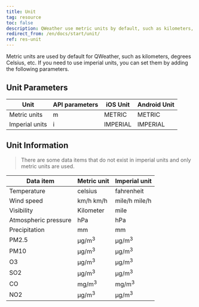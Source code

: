 ```yaml
---
title: Unit
tag: resource
toc: false
description: QWeather use metric units by default, such as kilometers, Celsius, etc. If you need to use imperial units, you can select the unit by adding the parameter `unit=i` (imperial system) or `unit=m` (metric system) in the interface.
redirect_from: /en/docs/start/unit/
ref: res-unit
---
```


Metric units are used by default for QWeather, such as kilometers, degrees Celsius, etc. If you need to use imperial units, you can set them by adding the following parameters.

## Unit Parameters

| Unit           | API parameters | iOS Unit |  Android Unit  |
| -------------- | -------------- | ------------ | --------  |
| Metric units   | m              | METRIC     | METRIC    |
| Imperial units | i              | IMPERIAL     | IMPERIAL  |

## Unit Information

> There are some data items that do not exist in imperial units and only metric units are used.
 
| Data item | Metric unit | Imperial unit |
| --------- | ----------- | ------------- |
| Temperature | celsius | fahrenheit |
| Wind speed | km/h km/h | mile/h mile/h |
| Visibility | Kilometer |  mile |
| Atmospheric pressure | hPa | hPa |
| Precipitation | mm | mm |
| PM2.5 |  μg/m<sup>3</sup> |  μg/m<sup>3</sup> |
| PM10 |  μg/m<sup>3</sup> |  μg/m<sup>3</sup> |
| O3 |  μg/m<sup>3</sup> |  μg/m<sup>3</sup> |
| SO2 |  μg/m<sup>3</sup> |  μg/m<sup>3</sup> |
| CO | mg/m<sup>3</sup> | mg/m<sup>3</sup> |
| NO2 |  μg/m<sup>3</sup> |  μg/m<sup>3</sup> |